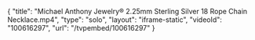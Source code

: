 {
    "title": "Michael Anthony Jewelry&reg; 2.25mm Sterling Silver 18 Rope Chain Necklace.mp4",
    "type": "solo",
    "layout": "iframe-static",
    "videoId": "100616297",
    "url": "\/tvpembed\/100616297"
}